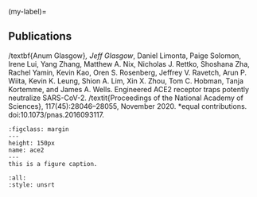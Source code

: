 <!-- #region -->
(my-label)=
## Publications

/textbf{Anum Glasgow}*, Jeff Glasgow*, Daniel Limonta, Paige Solomon, Irene Lui, Yang Zhang, Matthew A. Nix, Nicholas J. Rettko, Shoshana Zha, Rachel Yamin, Kevin Kao, Oren S. Rosenberg, Jeffrey V. Ravetch, Arun P. Wiita, Kevin K. Leung, Shion A. Lim, Xin X. Zhou, Tom C. Hobman, Tanja Kortemme, and James A. Wells. Engineered ACE2 receptor traps potently neutralize SARS-CoV-2. /textit{Proceedings of the National Academy of Sciences}, 117(45):28046–28055, November 2020. *equal contributions. doi:10.1073/pnas.2016093117.

```{figure} ace2.jpg
:figclass: margin
---
height: 150px
name: ace2
---
this is a figure caption.
```

```{bibliography}
:all:
:style: unsrt
```
<!-- #endregion -->
